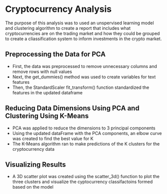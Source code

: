 # Cryptocurrency Analysis
The purpose of this analysis was to used an unspervised learning model and clustering algorithm to create a report that includes what cryptocurrencies are on the trading market and how they could be grouped to create a cliassification system to inform investments in the crypto market.

## Preprocessing the Data for PCA
- First, the data was preprocessed to remove unnecessary columns and remove rows with null values
- Next, the get_dummies() method was used to create variables for text features 
- Then, the StandardScaler fit_transform() function standardized the features in the updated dataframe

## Reducing Data Dimensions Using PCA and Clustering Using K-Means
- PCA was applied to reduce the dimensions to 3 principal components 
- Using the updated dataFrame with the PCA components, an elbow curve was created to find the best value for K
- The K-Means algorithm ran to make predictions of the K clusters for the cryptocurrency data

## Visualizing Results
- A 3D scatter plot was created using the scatter_3d() function to plot the three clusters and visualize the cyptocurrency classifactoins formed based on the model
